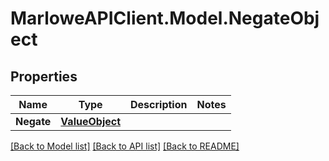 # MarloweAPIClient.Model.NegateObject

## Properties

Name | Type | Description | Notes
------------ | ------------- | ------------- | -------------
**Negate** | [**ValueObject**](ValueObject.md) |  | 

[[Back to Model list]](../README.md#documentation-for-models) [[Back to API list]](../README.md#documentation-for-api-endpoints) [[Back to README]](../README.md)

